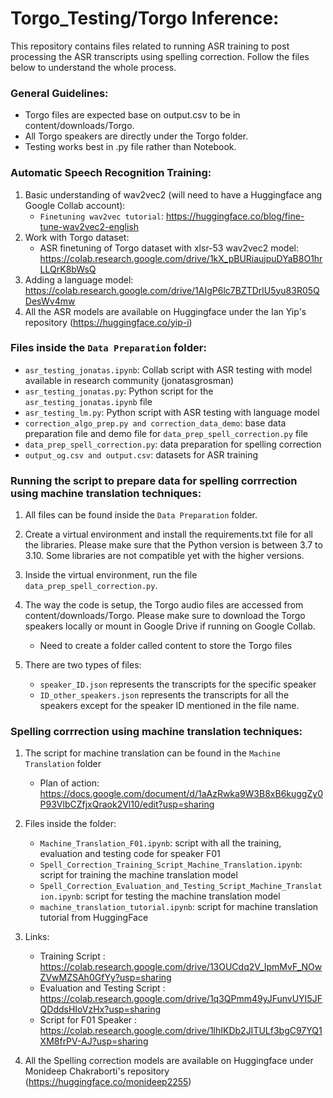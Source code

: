 # Torgo_Testing/Torgo Inference:

This repository contains files related to running ASR training to post processing the ASR transcripts using spelling correction. Follow the files below to understand the whole process.

### **General Guidelines:**

- Torgo files are expected base on output.csv to be in content/downloads/Torgo.
- All Torgo speakers are directly under the Torgo folder.
- Testing works best in .py file rather than Notebook.

### Automatic Speech Recognition Training:
1. Basic understanding of wav2vec2 (will need to have a Huggingface ang Google Collab account):
   - `Finetuning wav2vec tutorial`: https://huggingface.co/blog/fine-tune-wav2vec2-english
2. Work with Torgo dataset:
   - ASR finetuning of Torgo dataset with xlsr-53 wav2vec2 model: https://colab.research.google.com/drive/1kX_pBURiaujpuDYaB8O1hrLLQrK8bWsQ
3. Adding a language model: https://colab.research.google.com/drive/1AIgP6lc7BZTDrlU5yu83R05QDesWv4mw
4. All the ASR models are available on Huggingface under the Ian Yip's repository (https://huggingface.co/yip-i)

### Files inside the `Data Preparation` folder:
- `asr_testing_jonatas.ipynb`: Collab script with ASR testing with model available in research community (jonatasgrosman)
- `asr_testing_jonatas.py`: Python script for the `asr_testing_jonatas.ipynb` file
- `asr_testing_lm.py`: Python script with ASR testing with language model
- `correction_algo_prep.py and correction_data_demo`: base data preparation file and demo file for `data_prep_spell_correction.py` file
- `data_prep_spell_correction.py`: data preparation for spelling correction
- `output_og.csv and output.csv`: datasets for ASR training

### **Running the script to prepare data for spelling corrrection using machine translation techniques:**

1. All files can be found inside the `Data Preparation` folder.

2. Create a virtual environment and install the requirements.txt file for all the libraries. Please make sure that the Python version is between 3.7 to 3.10. Some libraries are not compatible yet with the higher versions.

3. Inside the virtual environment, run the file `data_prep_spell_correction.py`.

4. The way the code is setup, the Torgo audio files are accessed from content/downloads/Torgo. Please make sure to download the Torgo speakers locally or mount in Google Drive if running on Google Collab.

   - Need to create a folder called content to store the Torgo files

5. There are two types of files:
   - `speaker_ID.json` represents the transcripts for the specific speaker
   - `ID_other_speakers.json` represents the transcripts for all the speakers except for the speaker ID mentioned in the file name.

### **Spelling corrrection using machine translation techniques:**

1. The script for machine translation can be found in the `Machine Translation` folder

   - Plan of action: https://docs.google.com/document/d/1aAzRwka9W3B8xB6kuggZy0P93VlbCZfjxQraok2Vl10/edit?usp=sharing

2. Files inside the folder:
   - `Machine_Translation_F01.ipynb`: script with all the training, evaluation and testing code for speaker F01
   - `Spell_Correction_Training_Script_Machine_Translation.ipynb`: script for training the machine translation model
   - `Spell_Correction_Evaluation_and_Testing_Script_Machine_Translation.ipynb`: script for testing the machine translation model
   - `machine_translation_tutorial.ipynb`: script for machine translation tutorial from HuggingFace

3. Links:
   -  Training Script : https://colab.research.google.com/drive/13OUCdq2V_IpmMvF_NOwZVwMZSAh0GfYy?usp=sharing
   -  Evaluation and Testing Script : https://colab.research.google.com/drive/1q3QPmm49yJFunvUYI5JFQDddsHIoVzHx?usp=sharing   
   -  Script for F01 Speaker : https://colab.research.google.com/drive/1lhIKDb2JITULf3bgC97YQ1XM8frPV-AJ?usp=sharing

4. All the Spelling correction models are available on Huggingface under Monideep Chakraborti's repository (https://huggingface.co/monideep2255)


